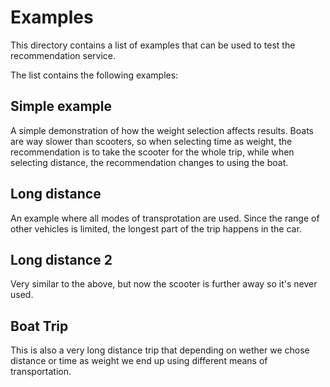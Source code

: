 # Examples

This directory contains a list of examples that can be used to test the recommendation service.

The list contains the following examples:

## Simple example

A simple demonstration of how the weight selection affects results. Boats are way slower than 
scooters, so when selecting time as weight, the recommendation is to take the scooter for the whole trip,
while when selecting distance, the recommendation changes to using the boat. 

## Long distance

An example where all modes of transprotation are used. Since the range of other vehicles is limited, 
the longest part of the trip happens in the car.

## Long distance 2 

Very similar to the above, but now the scooter is further away so it's never used.

## Boat Trip

This is also a very long distance trip that depending on wether we chose distance or time as weight
we end up using different means of transportation.

